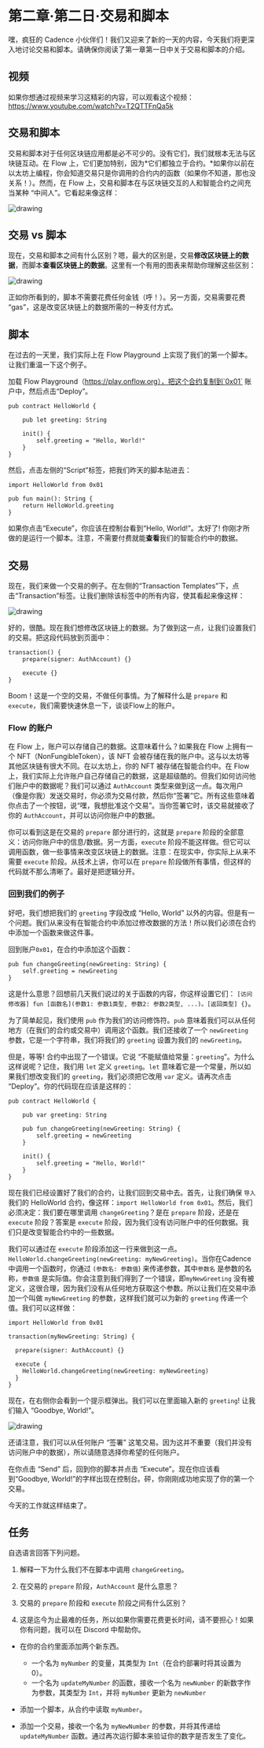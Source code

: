 # 第二章·第二日·交易和脚本

嘿，疯狂的 Cadence 小伙伴们！我们又迎来了新的一天的内容，今天我们将更深入地讨论交易和脚本。请确保你阅读了第一章第一日中关于交易和脚本的介绍。

## 视频

如果你想通过视频来学习这精彩的内容，可以观看这个视频：https://www.youtube.com/watch?v=T2QTTFnQa5k

## 交易和脚本

交易和脚本对于任何区块链应用都是必不可少的。没有它们，我们就根本无法与区块链互动。在 Flow 上，它们更加特别，因为*它们都独立于合约。*如果你以前在以太坊上编程，你会知道交易只是你调用的合约内的函数（如果你不知道，那也没关系！）。然而，在 Flow 上，交易和脚本在与区块链交互的人和智能合约之间充当某种 “中间人”。它看起来像这样：

<img src="../images/sctsworkflow.png" alt="drawing" size="400" />

## 交易 vs 脚本

现在，交易和脚本之间有什么区别？嗯，最大的区别是，交易**修改区块链上的数据**，而脚本**查看区块链上的数据**。这里有一个有用的图表来帮助你理解这些区别：

<img src="../images/transactionvscript.png" alt="drawing" size="400" />

正如你所看到的，脚本不需要花费任何金钱（呼！）。另一方面，交易需要花费 “gas”，这是改变区块链上的数据所需的一种支付方式。

## 脚本

在过去的一天里，我们实际上在 Flow Playground 上实现了我们的第一个脚本。让我们重温一下这个例子。

加载 Flow Playground（https://play.onflow.org），把这个合约复制到`0x01` 账户中，然后点击“Deploy”。
```cadence
pub contract HelloWorld {

    pub let greeting: String

    init() {
        self.greeting = "Hello, World!"
    }
}
```

然后，点击左侧的“Script”标签，把我们昨天的脚本贴进去：
```cadence
import HelloWorld from 0x01

pub fun main(): String {
    return HelloWorld.greeting
}
```

如果你点击“Execute”，你应该在控制台看到“Hello, World!”。太好了! 你刚才所做的是运行一个脚本。注意，不需要付费就能**查看**我们的智能合约中的数据。

## 交易

现在，我们来做一个交易的例子。在左侧的“Transaction Templates”下，点击“Transaction”标签。让我们删除该标签中的所有内容，使其看起来像这样：

<img src="../images/emptytx.PNG" alt="drawing" size="400" />

好的，很酷。现在我们想修改区块链上的数据。为了做到这一点，让我们设置我们的交易。把这段代码放到页面中：

```cadence
transaction() {
    prepare(signer: AuthAccount) {}

    execute {}
}
```

Boom！这是一个空的交易，不做任何事情。为了解释什么是 `prepare` 和 `execute`，我们需要快速休息一下，谈谈Flow上的账户。


### Flow 的账户

在 Flow 上，账户可以存储自己的数据。这意味着什么？如果我在 Flow 上拥有一个 NFT（NonFungibleToken），该 NFT 会被存储在我的账户中。这与以太坊等其他区块链有很大不同。在以太坊上，你的 NFT 被存储在智能合约中。在 Flow 上，我们实际上允许账户自己存储自己的数据，这是超级酷的。但我们如何访问他们账户中的数据呢？我们可以通过 `AuthAccount` 类型来做到这一点。每次用户（像是你我）发送交易时，你必须为交易付款，然后你“签署”它。所有这些意味着你点击了一个按钮，说“嘿，我想批准这个交易”。当你签署它时，该交易就接收了你的 `AuthAccount`，并可以访问你账户中的数据。

你可以看到这是在交易的 `prepare` 部分进行的，这就是 `prepare` 阶段的全部意义：访问你账户中的信息/数据。另一方面，`execute` 阶段不能这样做。但它可以调用函数，做一些事情来改变区块链上的数据。注意：在现实中，你实际上从来不需要 `execute` 阶段。从技术上讲，你可以在 `prepare` 阶段做所有事情，但这样的代码就不那么清晰了。最好是把逻辑分开。

### 回到我们的例子

好吧，我们想把我们的 `greeting` 字段改成 “Hello, World” 以外的内容。但是有一个问题。我们从来没有在智能合约中添加过修改数据的方法！所以我们必须在合约中添加一个函数来做这件事。

回到账户`0x01`，在合约中添加这个函数：

```cadence
pub fun changeGreeting(newGreeting: String) {
    self.greeting = newGreeting
}
```

这是什么意思？回想前几天我们说过的关于函数的内容，你这样设置它们：
`[访问修改器] fun [函数名](参数1: 参数1类型, 参数2: 参数2类型, ...)。[返回类型] {}`。

为了简单起见，我们使用 `pub` 作为我们的访问修饰符。`pub` 意味着我们可以从任何地方（在我们的合约或交易中）调用这个函数。我们还接收了一个 `newGreeting` 参数，它是一个字符串，我们将我们的 `greeting` 设置为我们的 `newGreeting`。

但是，等等! 合约中出现了一个错误。它说 “不能赋值给常量：`greeting`”。为什么这样说呢？记住，我们用 `let` 定义 `greeting`。`let` 意味着它是一个常量，所以如果我们想改变我们的 `greeting`，我们必须把它改用 `var` 定义。请再次点击 “Deploy”。你的代码现在应该是这样的：

```cadence
pub contract HelloWorld {

    pub var greeting: String

    pub fun changeGreeting(newGreeting: String) {
        self.greeting = newGreeting
    }

    init() {
        self.greeting = "Hello, World!"
    }
}
```

现在我们已经设置好了我们的合约，让我们回到交易中去。首先，让我们确保 `导入` 我们的 HelloWorld 合约，像这样：`import HelloWorld from 0x01`。然后，我们必须决定：我们要在哪里调用 `changeGreeting`？是在 `prepare` 阶段，还是在 `execute` 阶段？答案是 `execute` 阶段，因为我们没有访问账户中的任何数据。我们只是改变智能合约中的一些数据。

我们可以通过在 `execute` 阶段添加这一行来做到这一点。`HelloWorld.changeGreeting(newGreeting: myNewGreeting)`。当你在Cadence中调用一个函数时，你通过 `(参数名: 参数值`) 来传递参数，其中`参数名` 是参数的名称，`参数值` 是实际值。你会注意到我们得到了一个错误，即`myNewGreeting` 没有被定义，这很合理，因为我们没有从任何地方获取这个参数。所以让我们在交易中添加一个叫做 `myNewGreeting` 的参数，这样我们就可以为新的 `greeting` 传递一个值。我们可以这样做：

```cadence
import HelloWorld from 0x01

transaction(myNewGreeting: String) {

  prepare(signer: AuthAccount) {}

  execute {
    HelloWorld.changeGreeting(newGreeting: myNewGreeting)
  }
}
```

现在，在右侧你会看到一个提示框弹出。我们可以在里面输入新的 `greeting`! 让我们输入 “Goodbye, World!”。

<img src="../images/txgoodbye.PNG" alt="drawing" size="400" />

还请注意，我们可以从任何账户 “签署” 这笔交易。因为这并不重要（我们并没有访问账户中的数据），所以请随意选择你希望的任何账户。

在你点击 “Send” 后，回到你的脚本并点击 “Execute”。现在你应该看到“Goodbye, World!”的字样出现在控制台。砰，你刚刚成功地实现了你的第一个交易。

今天的工作就这样结束了。

## 任务

自选语言回答下列问题。

1. 解释一下为什么我们不在脚本中调用 `changeGreeting`。

2. 在交易的 `prepare` 阶段，`AuthAccount` 是什么意思？

3. 交易的 `prepare` 阶段和 `execute` 阶段之间有什么区别？

4. 这是迄今为止最难的任务，所以如果你需要花费更长时间，请不要担心！如果你有问题，我可以在 Discord 中帮助你。

- 在你的合约里面添加两个新东西。
    - 一个名为 `myNumber` 的变量，其类型为 `Int`（在合约部署时将其设置为 0）。
    - 一个名为 `updateMyNumber` 的函数，接收一个名为 `newNumber` 的新数字作为参数，其类型为 `Int`，并将 `myNumber` 更新为 `newNumber`

- 添加一个脚本，从合约中读取 `myNumber`。

- 添加一个交易，接收一个名为 `myNewNumber` 的参数，并将其传递给`updateMyNumber` 函数。通过再次运行脚本来验证你的数字是否发生了变化。



